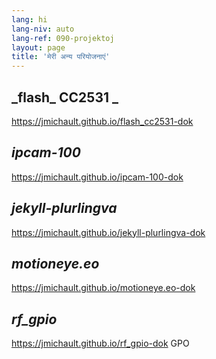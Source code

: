 ```yaml
---
lang: hi
lang-niv: auto
lang-ref: 090-projektoj
layout: page
title: 'मेरी अन्य परियोजनाएं'
---
```


## _flash\_ CC2531 _
<https://jmichault.github.io/flash_cc2531-dok>  

## _ipcam-100_ 
<https://jmichault.github.io/ipcam-100-dok>  

## _jekyll-plurlingva_ 
<https://jmichault.github.io/jekyll-plurlingva-dok>  

## _motioneye.eo_ 
<https://jmichault.github.io/motioneye.eo-dok>  

## _rf\_gpio_ 
<https://jmichault.github.io/rf_gpio-dok>  GPO 
